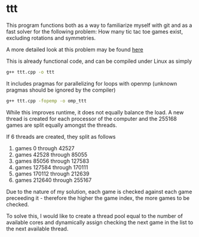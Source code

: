 ttt
===

This program functions both as a way to familiarize myself with git and as a fast solver for the following problem:
How many tic tac toe games exist, excluding rotations and symmetries.

A more detailed look at this problem may be found [here][1]


This is already functional code, and can be compiled under Linux as simply
```bash
g++ ttt.cpp -o ttt
```

It includes pragmas for parallelizing for loops with openmp (unknown pragmas should be ignored by the compiler)
```bash
g++ ttt.cpp -fopemp -o omp_ttt
```

While this improves runtime, it does not equally balance the load.  A new thread is created for each processor of the computer and the 255168 games are split equally amongst the threads.

If 6 threads are created, they split as follows
1. games 0 through 42527
2. games 42528 through 85055
3. games 85056 through 127583
4. games 127584 through 170111
5. games 170112 through 212639
6. games 212640 through 255167

Due to the nature of my solution, each game is checked against each game preceeding it - therefore the higher the game index, the more games to be checked.

To solve this, I would like to create a thread pool equal to the number of available cores and dynamically assign checking the next game in the list to the next available thread.

[1]: http://web.archive.org/web/20131030192316/http://www.mathrec.org/old/2002jan/solutions.html
